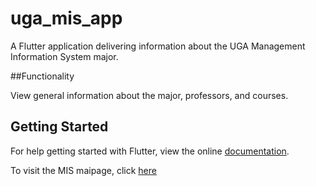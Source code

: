 # uga_mis_app

A Flutter application delivering information about the UGA Management Information System major.

##Functionality

View general information about the major, professors, and courses.

## Getting Started

For help getting started with Flutter, view the online
[documentation](https://flutter.io/).

To visit the MIS maipage, click [here](https://http://www.terry.uga.edu/academics/offices/management-information-systems)
